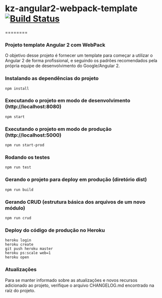 # kz-angular2-webpack-template[![Build Status](https://travis-ci.org/m4rciosouza/kz-angular2-webpack-template.svg?branch=master)](https://travis-ci.org/m4rciosouza/kz-angular2-webpack-template)
========

### Projeto template Angular 2 com WebPack

O objetivo desse projeto é fornecer um template para começar a utilizar o Angular 2 de forma profissional, e seguindo os padrões recomendados pela própria equipe de desenvolvimento do Google/Angular 2.

### Instalando as dependências do projeto

```
npm install
```

### Executando o projeto em modo de desenvolvimento (http://localhost:8080)

```
npm start
```

### Executando o projeto em modo de produção (http://localhost:5000)

```
npm run start-prod
```

### Rodando os testes

```
npm run test
```

### Gerando o projeto para deploy em produção (diretório dist)

```
npm run build
```

### Gerando CRUD (estrutura básica dos arquivos de um novo módulo)

```
npm run crud
```

### Deploy do código de produção no Heroku

```
heroku login
heroku create
git push heroku master
heroku ps:scale web=1
heroku open
```

### Atualizações

Para se manter informado sobre as atualizações e novos recursos adicionado ao projeto, verifique o arquivo CHANGELOG.md encontrado na raíz do projeto.